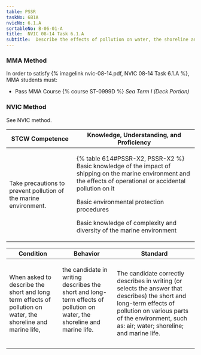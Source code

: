```yaml
---
table: PSSR
taskNo: 6B1A
nvicNo: 6.1.A 
sortableNo: B-06-01-A
title:  NVIC 08-14 Task 6.1.A
subtitle:  Describe the effects of pollution on water, the shoreline and marine life
---
```



### MMA Method

In order to satisfy  {% imagelink nvic-08-14.pdf, NVIC 08-14 Task 6.1.A %}, MMA students must:

* Pass MMA Course {% course ST-0999D %}  *Sea Term I (Deck Portion)*


### NVIC Method

<a onclick="togglevisibility('nvic_methods')" >See NVIC method.</a>

<div id='nvic_methods' class='hide'>

<table>
<thead>
<tr>
<th class='forty'> STCW Competence </th>
<th class='sixty'> Knowledge, Understanding, and Proficiency </th>
</tr>
</thead>




<tbody>
<tr><td markdown='1'>

Take precautions to prevent pollution of the marine environment.

</td><td markdown='1'>

{% table 614#PSSR-X2, PSSR-X2 %} Basic knowledge of the impact of shipping on the marine environment and the effects of operational or accidental pollution on it 

Basic environmental protection procedures 

Basic knowledge of complexity and diversity of the marine environment

</td></tr>


</tbody>
</table>


<table>
<thead>
<tr><th class='twenty'>  Condition </th><th class='twenty'> Behavior </th><th  class='sixty'>Standard </th></tr>
</thead>
<tbody >



<tr><td markdown='1'>

When asked to describe the short and long term effects of pollution on water, the shoreline and marine life,

</td><td markdown='1'>

the candidate in writing describes the short and long-term effects of pollution on water, the shoreline and marine life.

<br>

<div class="tooltip" markdown='1'>



</div>


</td><td markdown='1'>

The candidate correctly describes in writing (or selects the answer that describes) the short and long-term effects of pollution on various parts of the environment, such as:
 air; water; shoreline; and marine life.

</td></tr>
</tbody>
</table>
</div>
